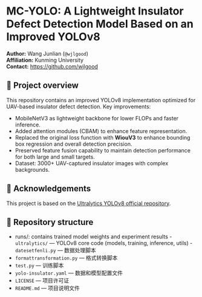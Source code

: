 # MC-YOLO: A Lightweight Insulator Defect Detection Model Based on an Improved YOLOv8

**Author:** Wang Junlian (`@wjlgood`)  
**Affiliation:** Kunming University  
**Contact:** https://github.com/wjlgood

## 🚀 Project overview
This repository contains an improved YOLOv8 implementation optimized for UAV-based insulator defect detection.
Key improvements:
- MobileNetV3 as lightweight backbone for lower FLOPs and faster inference.
- Added attention modules (CBAM) to enhance feature representation.
- Replaced the original loss function with **WiouV3** to enhance bounding box regression and overall detection precision.
- Preserved feature fusion capability to maintain detection performance for both large and small targets.
- Dataset: 3000+ UAV-captured insulator images with complex backgrounds.

## 📜 Acknowledgements 
This project is based on the [Ultralytics YOLOv8 official repository](https://github.com/ultralytics/ultralytics).

## 📁 Repository structure
- runs/: contains trained model weights and experiment results
-`ultralytics/` — YOLOv8 core code (models, training, inference, utils)
-`datesetfenli.py` — 数据处理脚本
- `formattransformation.py` — 格式转换脚本
- `test.py` — 训练脚本
- `yolo-insulator.yaml` — 数据和模型配置文件
- `LICENSE` — 项目许可证
- `README.md` — 项目说明文件
